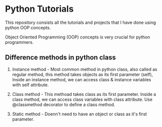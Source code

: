 # Python Tutorials

This repository consists all the tutorials and projects that I have done using  python OOP concepts.

Object Oriented Programming (OOP) concepts is very crucial for python programmers.

## Difference methods in python class
01. Instance method - Most common method in python class, also called as regular method, this method takes objects as its first parameter (self), Inside an instance method, we can access class & instance variables with self attribute.

02. Class method - This methoad takes class as its first parameter. Inside a class method, we can access class variables with class attribute. Use @classmethod decorator to define a class method.

03. Static method - Doenn't need to have an object or class as it's first parameter. 
